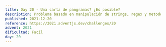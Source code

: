 ```yaml
---
title: Day 20 - Una carta de pangramas? ¿Es posible?
description: Problema basado en manipulación de strings, regex y metodos de Javascript
published: 2021-12-20
reference: https://2021.adventjs.dev/challenges/20
advent: 2021
dificultad: Facil
day: 20
---
```

